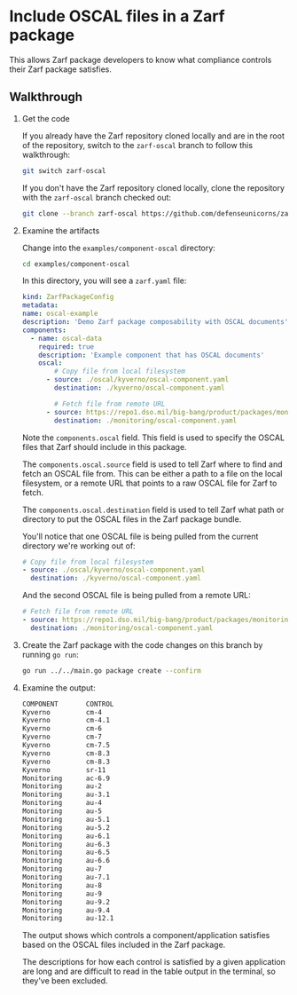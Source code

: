 # Include OSCAL files in a Zarf package

This allows Zarf package developers to know what compliance controls their Zarf package satisfies.

## Walkthrough

1. Get the code

    If you already have the Zarf repository cloned locally and are in the root of the repository, switch to the `zarf-oscal` branch to follow this walkthrough:

    ```bash
    git switch zarf-oscal
    ```

    If you don't have the Zarf repository cloned locally, clone the repository with the `zarf-oscal` branch checked out:

    ```bash
    git clone --branch zarf-oscal https://github.com/defenseunicorns/zarf.git
    ```

1. Examine the artifacts

    Change into the `examples/component-oscal` directory:

    ```bash
    cd examples/component-oscal
    ```

    In this directory, you will see a `zarf.yaml` file:

    ```yaml
    kind: ZarfPackageConfig
    metadata:
    name: oscal-example
    description: 'Demo Zarf package composability with OSCAL documents'
    components:
      - name: oscal-data
        required: true
        description: 'Example component that has OSCAL documents'
        oscal:
            # Copy file from local filesystem
          - source: ./oscal/kyverno/oscal-component.yaml
            destination: ./kyverno/oscal-component.yaml

            # Fetch file from remote URL
          - source: https://repo1.dso.mil/big-bang/product/packages/monitoring/-/raw/main/oscal-component.yaml
            destination: ./monitoring/oscal-component.yaml
    ```

    Note the `components.oscal` field. This field is used to specify the OSCAL files that Zarf should include in this package.

    The `components.oscal.source` field is used to tell Zarf where to find and fetch an OSCAL file from. This can be either a path to a file on the local filesystem, or a remote URL that points to a raw OSCAL file for Zarf to fetch.

    The `components.oscal.destination` field is used to tell Zarf what path or directory to put the OSCAL files in the Zarf package bundle.

    You'll notice that one OSCAL file is being pulled from the current directory we're working out of:

    ```yaml
    # Copy file from local filesystem
    - source: ./oscal/kyverno/oscal-component.yaml
      destination: ./kyverno/oscal-component.yaml
    ```

    And the second OSCAL file is being pulled from a remote URL:

    ```yaml
    # Fetch file from remote URL
    - source: https://repo1.dso.mil/big-bang/product/packages/monitoring/-/raw/main/oscal-component.yaml
      destination: ./monitoring/oscal-component.yaml
    ```

1. Create the Zarf package with the code changes on this branch by running `go run`:

    ```bash
    go run ../../main.go package create --confirm
    ```

1. Examine the output:

    ```bash
    COMPONENT       CONTROL
    Kyverno         cm-4
    Kyverno         cm-4.1
    Kyverno         cm-6
    Kyverno         cm-7
    Kyverno         cm-7.5
    Kyverno         cm-8.3
    Kyverno         cm-8.3
    Kyverno         sr-11
    Monitoring      ac-6.9
    Monitoring      au-2
    Monitoring      au-3.1
    Monitoring      au-4
    Monitoring      au-5
    Monitoring      au-5.1
    Monitoring      au-5.2
    Monitoring      au-6.1
    Monitoring      au-6.3
    Monitoring      au-6.5
    Monitoring      au-6.6
    Monitoring      au-7
    Monitoring      au-7.1
    Monitoring      au-8
    Monitoring      au-9
    Monitoring      au-9.2
    Monitoring      au-9.4
    Monitoring      au-12.1
    ```

    The output shows which controls a component/application satisfies based on the OSCAL files included in the Zarf package.

    The descriptions for how each control is satisfied by a given application are long and are difficult to read in the table output in the terminal, so they've been excluded.
